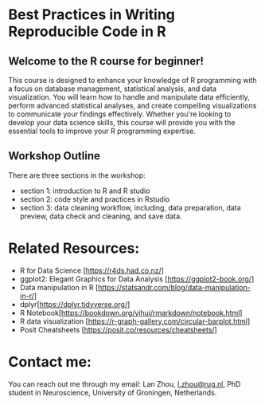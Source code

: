 # Best Practices in Writing Reproducible Code in R

## Welcome to the R course for beginner!
This course is designed to enhance your knowledge of R programming with a focus on database management, statistical analysis, and data visualization. You will learn how to handle and manipulate data efficiently, perform advanced statistical analyses, and create compelling visualizations to communicate your findings effectively. Whether you're looking to develop your data science skills, this course will provide you with the essential tools to improve your R programming expertise.

 
## Workshop Outline
There are three sections in the workshop:
- section 1: introduction to R and R studio
- section 2: code style and practices in Rstudio
- section 3: data cleaning workflow, including, data preparation, data preview, data check and cleaning, and save data.


# Related Resources:
- R for Data Science [https://r4ds.had.co.nz/]
- ggplot2: Elegant Graphics for Data Analysis [https://ggplot2-book.org/]
- Data manipulation in R [https://statsandr.com/blog/data-manipulation-in-r/]
- dplyr[https://dplyr.tidyverse.org/]
- R Notebook[https://bookdown.org/yihui/rmarkdown/notebook.html]
- R data visualization [https://r-graph-gallery.com/circular-barplot.html]
- Posit Cheatsheets [https://posit.co/resources/cheatsheets/]

# Contact me:
You can reach out me through my email: Lan Zhou, l.zhou@rug.nl, PhD student in Neuroscience, University of Groningen, Netherlands.
